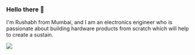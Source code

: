 ### Hello there 🤗

I'm Rushabh from Mumbai, and I am an electronics engineer who is passionate about building hardware products from scratch which will help to create a sustain. 


![](https://github.com/ruushabh/intro_Me/blob/main/intro%20text.gif)


